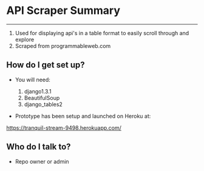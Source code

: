 # API Scraper Summary

---

1.  Used for displaying api's in a table format to easily scroll through and explore
2.  Scraped from programmableweb.com

## How do I get set up? ##

* You will need:
    1. django1.3.1
    2. BeautifulSoup
    3. django_tables2

* Prototype has been setup and launched on Heroku at:

https://tranquil-stream-9498.herokuapp.com/

## Who do I talk to? ##

* Repo owner or admin
